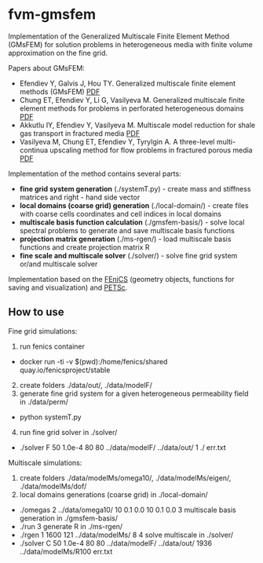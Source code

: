 # fvm-gmsfem

Implementation of the Generalized Multiscale Finite Element Method (GMsFEM) for solution problems in heterogeneous media with finite volume approximation on the fine grid.

Papers about GMsFEM:

* Efendiev Y, Galvis J, Hou TY. Generalized multiscale finite element methods (GMsFEM) [PDF](https://arxiv.org/abs/1301.2866)
* Chung ET, Efendiev Y, Li G, Vasilyeva M. Generalized multiscale finite element methods for problems in perforated heterogeneous domains [PDF](https://arxiv.org/abs/1501.03536)
* Akkutlu IY, Efendiev Y, Vasilyeva M. Multiscale model reduction for shale gas transport in fractured media [PDF](https://arxiv.org/abs/1507.00113)
* Vasilyeva M, Chung ET, Efendiev Y, Tyrylgin A. A three-level multi-continua upscaling method for flow problems in fractured porous media [PDF](https://arxiv.org/abs/1810.01581)

Implementation of the method contains several parts:

* **fine grid system generation** (./systemT.py) - create mass and stiffness matrices and right - hand side vector
* **local domains (coarse grid) generation** (./local-domain/) - create files with coarse cells coordinates and cell indices in local domains
* **multiscale basis function calculation** (./gmsfem-basis/) - solve local spectral problems to generate and save multiscale basis functions
* **projection matrix generation** (./ms-rgen/) - load multiscale basis functions and create projection matrix R
* **fine scale and multiscale solver** (./solver/) - solve fine grid system or/and multiscale solver

Implementation based on the [FEniCS](https://fenicsproject.org) (geometry objects, functions for saving and visualization) and [PETSc](https://www.mcs.anl.gov/petsc/).

## How to use

Fine grid simulations:
1. run fenics container
  * docker run -ti -v $(pwd):/home/fenics/shared quay.io/fenicsproject/stable
2. create folders ./data/out/, ./data/modelF/
3. generate fine grid system for a given heterogeneous permeability field in ./data/perm/
  * python systemT.py
4. run fine grid solver in ./solver/
  * ./solver F 50 1.0e-4 80 80 ../data/modelF/ ../data/out/ 1 ./ err.txt

Multiscale simulations:
1. create folders ./data/modelMs/omega10/, ./data/modelMs/eigen/, ./data/modelMs/dof/
2. local domains generations (coarse grid) in ./local-domain/
  * ./omegas 2 ../data/omega10/ 10 0.1 0.0 10 0.1 0.0
3 multiscale basis generation in ./gmsfem-basis/
  * ./run
3 generate R in ./ms-rgen/
  * ./rgen 1 1600 121 ../data/modelMs/ 8
4 solve multiscale in ./solver/
  * ./solver C 50 1.0e-4 80 80 ../data/modelF/ ../data/out/ 1936 ../data/modelMs/R100 err.txt
